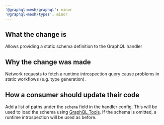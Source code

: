 ```yaml
---
'@graphql-mesh/graphql': minor
'@graphql-mesh/types': minor
---
```


## What the change is

Allows providing a static schema definition to the GraphQL handler

## Why the change was made

Network requests to fetch a runtime introspection query cause problems in static workflows (e.g. type generation).

## How a consumer should update their code

Add a list of paths under the `schema` field in the handler config. This will be used to load the schema using [GraphQL Tools](https://www.graphql-tools.com/docs/schema-loading/). If the schema is omitted, a runtime introspection will be used as before.
